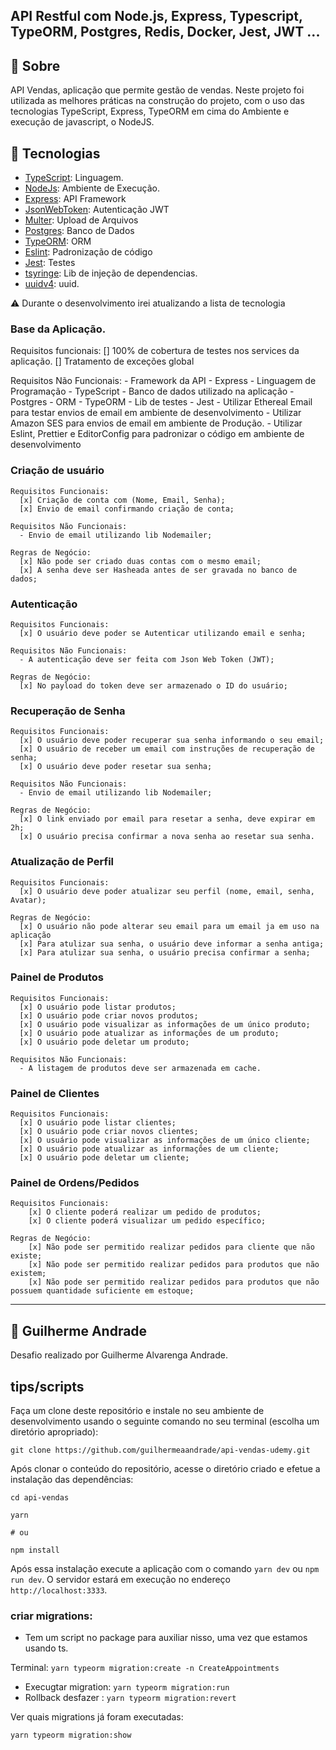 ## API Restful com Node.js, Express, Typescript, TypeORM, Postgres, Redis, Docker, Jest, JWT ...

## :speech_balloon: Sobre

API Vendas, aplicação que permite gestão de vendas. Neste projeto foi utilizada as
melhores práticas na construção do projeto, com o uso das tecnologias TypeScript, Express, TypeORM em cima do Ambiente e execução de javascript, o NodeJS.

## :rocket: Tecnologias

- [TypeScript](https://www.typescriptlang.org/): Linguagem.
- [NodeJs](https://nodejs.org/en/): Ambiente de Execução.
- [Express](https://expressjs.com/): API Framework
- [JsonWebToken](https://github.com/auth0/node-jsonwebtoken): Autenticação JWT
- [Multer](https://github.com/expressjs/multer): Upload de Arquivos
- [Postgres](https://www.postgresql.org/): Banco de Dados
- [TypeORM](https://typeorm.io/#/): ORM
- [Eslint](https://eslint.org/): Padronização de código
- [Jest](https://jestjs.io/): Testes
- [tsyringe](https://github.com/microsoft/tsyringe): Lib de injeção de dependencias.
- [uuidv4](https://github.com/thenativeweb/uuidv4#readme): uuid.

:warning: Durante o desenvolvimento irei atualizando a lista de tecnologia
### Base da Aplicação.

Requisitos funcionais:
    [] 100% de cobertura de testes nos services da aplicação.
    [] Tratamento de exceções global

Requisitos Não Funcionais:
    - Framework da API - Express
    - Linguagem de Programação - TypeScript
    - Banco de dados utilizado na aplicação - Postgres
    - ORM - TypeORM
    - Lib de testes - Jest
    - Utilizar Ethereal Email para testar envios de email em ambiente de desenvolvimento
    - Utilizar Amazon SES para envios de email em ambiente de Produção.
    - Utilizar Eslint, Prettier e EditorConfig para padronizar o código em ambiente de desenvolvimento

### Criação de usuário

    Requisitos Funcionais:
      [x] Criação de conta com (Nome, Email, Senha);
      [x] Envio de email confirmando criação de conta;

    Requisitos Não Funcionais:
      - Envio de email utilizando lib Nodemailer;

    Regras de Negócio:
      [x] Não pode ser criado duas contas com o mesmo email;
      [x] A senha deve ser Hasheada antes de ser gravada no banco de dados;

### Autenticação

    Requisitos Funcionais:
      [x] O usuário deve poder se Autenticar utilizando email e senha;

    Requisitos Não Funcionais:
      - A autenticação deve ser feita com Json Web Token (JWT);

    Regras de Negócio:
      [x] No payload do token deve ser armazenado o ID do usuário;

### Recuperação de Senha

    Requisitos Funcionais:
      [x] O usuário deve poder recuperar sua senha informando o seu email;
      [x] O usuário de receber um email com instruções de recuperação de senha;
      [x] O usuário deve poder resetar sua senha;

    Requisitos Não Funcionais:
      - Envio de email utilizando lib Nodemailer;

    Regras de Negócio:
      [x] O link enviado por email para resetar a senha, deve expirar em 2h;
      [x] O usuário precisa confirmar a nova senha ao resetar sua senha.

### Atualização de Perfil

    Requisitos Funcionais:
      [x] O usuário deve poder atualizar seu perfil (nome, email, senha, Avatar);

    Regras de Negócio:
      [x] O usuário não pode alterar seu email para um email ja em uso na aplicação
      [x] Para atulizar sua senha, o usuário deve informar a senha antiga;
      [x] Para atulizar sua senha, o usuário precisa confirmar a senha;

### Painel de Produtos

    Requisitos Funcionais:
      [x] O usuário pode listar produtos;
      [x] O usuário pode criar novos produtos;
      [x] O usuário pode visualizar as informações de um único produto;
      [x] O usuário pode atualizar as informações de um produto;
      [x] O usuário pode deletar um produto;

    Requisitos Não Funcionais:
      - A listagem de produtos deve ser armazenada em cache.

### Painel de Clientes

    Requisitos Funcionais:
      [x] O usuário pode listar clientes;
      [x] O usuário pode criar novos clientes;
      [x] O usuário pode visualizar as informações de um único cliente;
      [x] O usuário pode atualizar as informações de um cliente;
      [x] O usuário pode deletar um cliente;

### Painel de Ordens/Pedidos

    Requisitos Funcionais:
        [x] O cliente poderá realizar um pedido de produtos;
        [x] O cliente poderá visualizar um pedido específico;

    Regras de Negócio:
        [x] Não pode ser permitido realizar pedidos para cliente que não existe;
        [x] Não pode ser permitido realizar pedidos para produtos que não existem;
        [x] Não pode ser permitido realizar pedidos para produtos que não possuem quantidade suficiente em estoque;
---

## :book: **Guilherme Andrade**

Desafio realizado por Guilherme Alvarenga Andrade.

## tips/scripts

Faça um clone deste repositório e instale no seu ambiente de desenvolvimento usando o seguinte comando no seu terminal (escolha um diretório apropriado):

```
git clone https://github.com/guilhermeaandrade/api-vendas-udemy.git
```

Após clonar o conteúdo do repositório, acesse o diretório criado e efetue a instalação das dependências:

```
cd api-vendas

yarn

# ou

npm install
```

Após essa instalação execute a aplicação com o comando `yarn dev` ou `npm run dev`. O servidor estará em execução no endereço `http://localhost:3333`.

### criar migrations:

- Tem um script no package para auxiliar nisso, uma vez que estamos usando ts.

Terminal: `yarn typeorm migration:create -n CreateAppointments`

- Execugtar migration: `yarn typeorm migration:run`
- Rollback desfazer : `yarn typeorm migration:revert`

Ver quais migrations já foram executadas:

`yarn typeorm migration:show`
